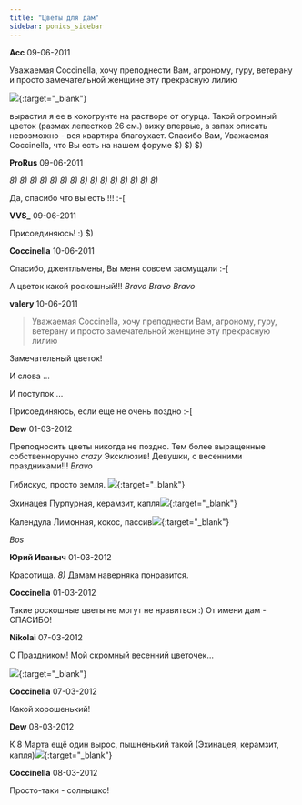 ```yaml
---
title: "Цветы для дам"
sidebar: ponics_sidebar
---
```


**Acc** 09-06-2011

Уважаемая Coccinella, хочу преподнести Вам, агроному, гуру, ветерану и просто замечательной женщине эту прекрасную лилию

[![](/imagehost/thumbs/016mmm.jpg)](https://t.me/ponics_ru_files/5447){:target="_blank"}

вырастил я ее в кокогрунте на растворе от огурца. Такой огромный цветок (размах лепестков 26 см.) вижу впервые, а запах описать невозможно - вся квартира благоухает. Спасибо Вам, Уважаемая Coccinella, что Вы есть на нашем форуме $) $) $)


**ProRus** 09-06-2011

 *8)* *8)* *8)* *8)* *8)* *8)* *8)* *8)* *8)* *8)* *8)* *8)* *8)* *8)* *8)*

Да, спасибо что вы есть !!! :-[


**VVS_** 09-06-2011

Присоединяюсь! :) $)


**Coccinella** 10-06-2011

Спасибо, джентльмены, Вы меня совсем засмущали :-[

А цветок какой роскошный!!! *Bravo* *Bravo* *Bravo*


**valery** 10-06-2011

> Уважаемая Coccinella, хочу преподнести Вам, агроному, гуру, ветерану и просто замечательной женщине эту прекрасную лилию

Замечательный цветок!

И слова ...

И поступок ...

Присоединяюсь, если еще не очень поздно :-[


**Dew** 01-03-2012

Преподносить цветы никогда не поздно. Тем более выращенные собственноручно *crazy* Эксклюзив! Девушки, с весенними праздниками!!! *Bravo*

Гибискус, просто земля. [![](/imagehost/thumbs/280212kqk.jpg)](https://t.me/ponics_ru_files/5448){:target="_blank"}

Эхинацея Пурпурная, керамзит, капля[![](/imagehost/thumbs/271211rqr.jpg)](https://t.me/ponics_ru_files/5449){:target="_blank"}

Календула Лимонная, кокос, пассив[![](/imagehost/thumbs/130212eme.jpg)](https://t.me/ponics_ru_files/5450){:target="_blank"}

*Bos*


**Юрий Иваныч** 01-03-2012

Красотища. *8)* Дамам наверняка понравится. 


**Coccinella** 01-03-2012

Такие роскошные цветы не могут не нравиться :) От имени дам - СПАСИБО!


**Nikolai** 07-03-2012

С Праздником! Мой скромный весенний цветочек... 

[![](/imagehost/thumbs/img6250.jpg)](https://t.me/ponics_ru_files/5451){:target="_blank"}


**Coccinella** 07-03-2012

Какой хорошенький!


**Dew** 08-03-2012

К 8 Марта ещё один вырос, пышненький такой (Эхинацея, керамзит, капля)[![](/imagehost/thumbs/080312qdq.jpg)](https://t.me/ponics_ru_files/5452){:target="_blank"}


**Coccinella** 08-03-2012

Просто-таки - солнышко!


